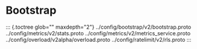 Bootstrap
=========

::: {.toctree glob="" maxdepth="2"}
../config/bootstrap/v2/bootstrap.proto ../config/metrics/v2/stats.proto
../config/metrics/v2/metrics_service.proto
../config/overload/v2alpha/overload.proto
../config/ratelimit/v2/rls.proto
:::
